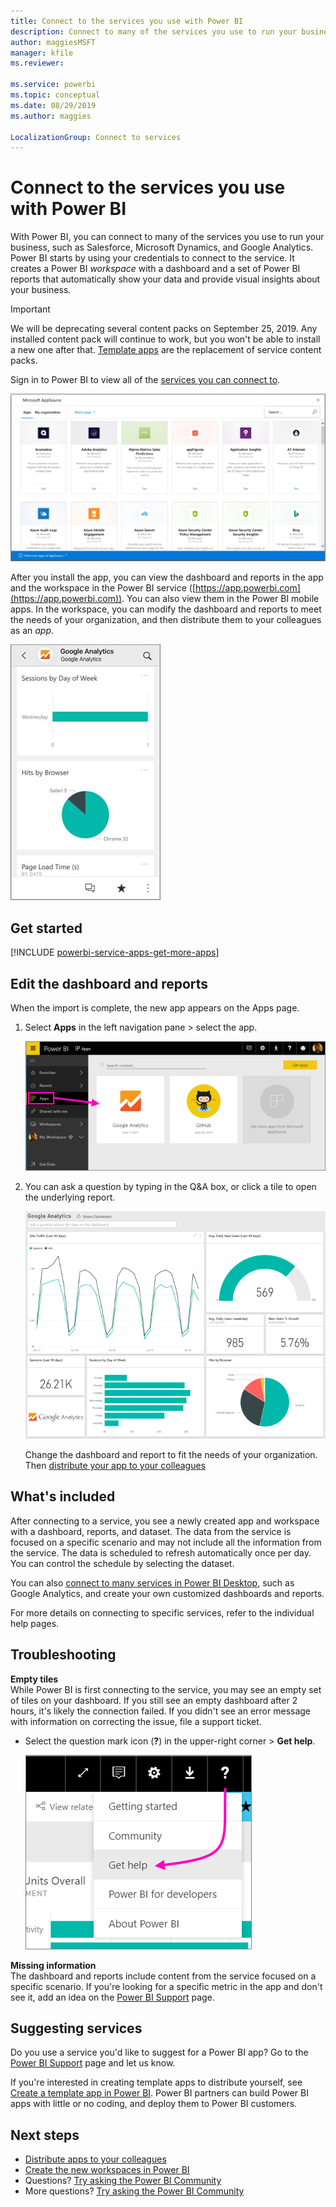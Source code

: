 ```yaml
---
title: Connect to the services you use with Power BI
description: Connect to many of the services you use to run your business, such as Salesforce, Microsoft Dynamics CRM, and Google Analytics.
author: maggiesMSFT
manager: kfile
ms.reviewer: 

ms.service: powerbi
ms.topic: conceptual
ms.date: 08/29/2019
ms.author: maggies

LocalizationGroup: Connect to services
---
```

# Connect to the services you use with Power BI
With Power BI, you can connect to many of the services you use to run your business, such as Salesforce, Microsoft Dynamics, and Google Analytics. Power BI starts by using your credentials to connect to the service. It creates a Power BI *workspace* with a dashboard and a set of Power BI reports that automatically show your data and provide visual insights about your business.

>[!IMPORTANT]
>We will be deprecating several content packs on September 25, 2019. Any installed content pack will continue to work, but you won't be able to install a new one after that. [Template apps](https://docs.microsoft.com/power-bi/service-template-apps-overview) are the replacement of service content packs.

Sign in to Power BI to view all of the [services you can connect to](https://app.powerbi.com/getdata/services). 

![AppSource apps](media/service-connect-to-services/overview.png)

After you install the app, you can view the dashboard and reports in the app and the workspace in the Power BI service ([https://app.powerbi.com](https://app.powerbi.com)). You can also view them in the Power BI mobile apps. In the workspace, you can modify the dashboard and reports to meet the needs of your organization, and then distribute them to your colleagues as an *app*. 

![Google analytics app in the Power BI mobile app](media/service-connect-to-services/power-bi-service-mobile-app-240.png)

## Get started
[!INCLUDE [powerbi-service-apps-get-more-apps](./includes/powerbi-service-apps-get-more-apps.md)]

## Edit the dashboard and reports
When the import is complete, the new app appears on the Apps page.

1. Select **Apps** in the left navigation pane > select the app.
   
     ![Apps page](media/service-connect-to-services/power-bi-service-apps-open-app.png)
2. You can ask a question by typing in the Q&A box, or click a tile to open the underlying report. 
   
    ![Google Analytics dashboard](media/service-connect-to-services/googleanalytics2.png)
   
    Change the dashboard and report to fit the needs of your organization. Then [distribute your app to your colleagues](service-create-distribute-apps.md)

## What's included
After connecting to a service, you see a newly created app and workspace with a dashboard, reports, and dataset. The data from the service is focused on a specific scenario and may not include all the information from the service. The data is scheduled to refresh automatically once per day. You can control the schedule by selecting the dataset.

You can also [connect to many services in Power BI Desktop](desktop-data-sources.md), such as Google Analytics, and create your own customized dashboards and reports.  

For more details on connecting to specific services, refer to the individual help pages.

## Troubleshooting
**Empty tiles**  
While Power BI is first connecting to the service, you may see an empty set of tiles on your dashboard. If you still see an empty dashboard after 2 hours, it's likely the connection failed. If you didn't see an error message with information on correcting the issue, file a support ticket.

* Select the question mark icon (**?**) in the upper-right corner >  **Get help**.
  
    ![Get help icon](media/service-connect-to-services/power-bi-service-get-help.png)

**Missing information**  
The dashboard and reports include content from the service focused on a specific scenario. If you're looking for a specific metric in the app and don't see it, add an idea on the [Power BI Support](https://support.powerbi.com/forums/265200-power-bi) page.

## Suggesting services
Do you use a service you'd like to suggest for a Power BI app? Go to the [Power BI Support](https://support.powerbi.com/forums/265200-power-bi) page and let us know.

If you're interested in creating template apps to distribute yourself, see [Create a template app in Power BI](service-template-apps-create.md). Power BI partners can build Power BI apps with little or no coding, and deploy them to Power BI customers. 

## Next steps
* [Distribute apps to your colleagues](service-create-distribute-apps.md)
* [Create the new workspaces in Power BI](service-create-the-new-workspaces.md)
* Questions? [Try asking the Power BI Community](http://community.powerbi.com/)
* More questions? [Try asking the Power BI Community](http://community.powerbi.com/)

